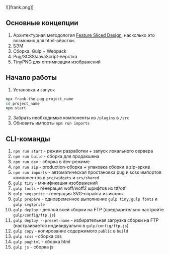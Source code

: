 ![[frank.png]]
## Основные концепции
1) Архитектурная методология [Feature Sliced Design](https://feature-sliced.design/ru/), насколько это возможно для html-вёрстки.
2) БЭМ
3) Сборка: Gulp + Webpack
4) Pug/SCSS/JavaScript-вёрстка
5) TinyPNG для оптимизации изображений

## Начало работы
1. Установка и запуск
```bash
npx frank-the-pug project_name
cd project_name
npm start
```

2. Забрать необходимые компоненты из `/plugins` в `/src`
3. Обновить импорты `npm run imports`

## CLI-команды
1. `npm run start` - режим разработки + запуск локального сервера
2. `npm run build` - сборка для продакшена
3. `npm run dev` - сборка в dev-режиме
4. `npm run zip` - production-сборка + упаковка сборки в zip-архив
5. `npm run imports` - автоматическая простановка pug и scss импортов компонентов в `src/widgets` и `srs/shared`
6. `gulp tiny` - минификация изображений
7. `gulp fonts` - генерация woff/woff2 шрифтов из ttf/otf
8. `gulp svgsprite` - генерация SVG-спрайта из иконок
9. `gulp prepare` - одновременное выполнение `gulp tiny`, `gulp fonts` и `gulp svgSprite`
10. `gulp deploy` - деплой всей сборки на FTP (предварительно настройте `gulp/config/ftp.js`)
11. `gulp deploy --preset-name` - избирательная загрузка сборки на FTP (настраивается индивидуально в `gulp/config/ftp.js`)
12. `gulp copy` - копирование содержимого `public` в `build`
13. `gulp scss` - сборка css
14. `gulp pughtml` - сборка html
15. `gulp js` - сборка js

